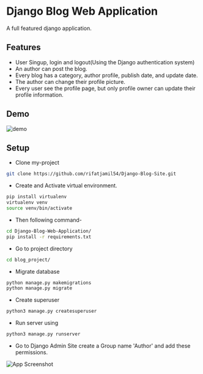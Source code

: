 
# Django Blog Web Application

A full featured django application.


## Features
- User Singup, login and logout(Using the Django authentication system)
- An author can post the blog.
- Every blog has a category, author profile, publish date, and update date.
- The author can change their profile picture.
- Every user see the profile page, but only profile owner can update their profile information.

## Demo

![demo](https://github.com/rifatjamil54/Django-Blog-Site/blob/main/readme_img/django_demo.gif)


## Setup

* Clone my-project

```bash
git clone https://github.com/rifatjamil54/Django-Blog-Site.git
```

* Create and Activate virtual environment.

```bash
pip install virtualenv
virtualenv venv 
source venv/bin/activate
```

* Then following command-

```bash
cd Django-Blog-Web-Application/
pip install -r requirements.txt
```
* Go to project directory

```bash
cd blog_project/
```

* Migrate database

```bash
python manage.py makemigrations
python manage.py migrate
```
* Create superuser

```bash
python3 manage.py createsuperuser
```

* Run server using
```bash
python3 manage.py runserver
```

* Go to Django Admin Site create a Group name 'Author' and add these permissions.

![App Screenshot](https://github.com/rifatjamil54/Django-Blog-Site/blob/main/readme_img/Screenshot%20from%202023-01-27%2012-50-59.png)



